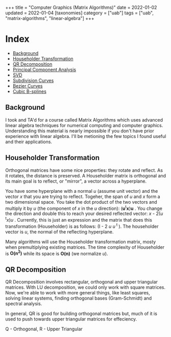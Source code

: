 +++
title = "Computer Graphics (Matrix Algorithms)"
date = 2022-01-02
updated = 2022-01-04
[taxonomies]
category = ["uab"]
tags = ["uab", "matrix-algorithms", "linear-algebra"]
+++


# Index
 - [Background](#background)
 - [Householder Transformation](#householder-transformation)
 - [QR Decomposition](#qr-decomposition)
 - [Principal Component Analysis](#)
 - [SVD](#)
 - [Subdivision Curves](#)
 - [Bezier Curves](#)
 - [Cubic B-splines](#)
 



## Background

I took and TA'd for a course called Matrix Algorithms which uses advanced linear algebra techniques for numerical computing and computer graphics. Understanding this material is nearly impossible if you don't have prior experience with linear algebra. I'll be metioning the few topics I found useful and their applications.


## Householder Transformation

Orthogonal matrices have some nice properties: they rotate and reflect. As it rotates, the distance is preserved. A Householder matrix is orthogonal and its main goal is to reflect, or "mirror", a vector across a hyperplane.

You have some hyperplane with a normal _u_ (assume unit vector) and the vector _x_ that you are trying to reflect. Togeher, the span of _u_ and _x_ form a two dimensional space. You take the dot product of the two vectors and multiply it by _u_ (the component of _x_ in the _u_ direction): (__u__<sup>t</sup>__x__)__u__ . You change the direction and double this to reach your desired reflected vector: _x_ - 2(_u_<sup> t</sup>_x_)_u_ . Currently, this is just an expression and the matrix that does this transformation (Householder) is as follows: (I - 2 _u_ _u_<sup> t </sup>). The householder vector is _u_, the normal of the reflecting hyperplane.

Many algorithms will use the Householder transformation matrix, mosty when premultiplying existing matrices. The time complexity of Householder is __O(n<sup>2</sup>)__ while its space is __O(n)__ (we normalize _u_).



## QR Decomposition

QR Decomposition involves rectangular, orthogonal and upper triangular matrices. With LU decomposition, we could only work with square matrices. Now, we're able to work with more general things, like least squares, solving linear systems, finding orthogonal bases (Gram-Schmidt) and spectral analysis.

In general, QR is good for building orthogonal matrices but, much of it is used to push towards upper triangular matrices for effeciency.

Q - Orthogonal, R - Upper Triangular